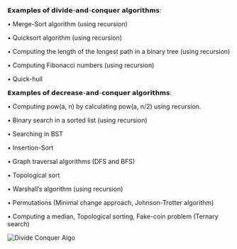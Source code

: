 𝗘𝘅𝗮𝗺𝗽𝗹𝗲𝘀 𝗼𝗳 𝗱𝗶𝘃𝗶𝗱𝗲-𝗮𝗻𝗱-𝗰𝗼𝗻𝗾𝘂𝗲𝗿 𝗮𝗹𝗴𝗼𝗿𝗶𝘁𝗵𝗺𝘀:

  • Merge-Sort algorithm (using recursion)

  • Quicksort algorithm (using recursion)

  • Computing the length of the longest path in a binary tree (using recursion)

  • Computing Fibonacci numbers (using recursion)

  • Quick-hull


𝗘𝘅𝗮𝗺𝗽𝗹𝗲𝘀 𝗼𝗳 𝗱𝗲𝗰𝗿𝗲𝗮𝘀𝗲-𝗮𝗻𝗱-𝗰𝗼𝗻𝗾𝘂𝗲𝗿 𝗮𝗹𝗴𝗼𝗿𝗶𝘁𝗵𝗺𝘀:

  • Computing pow(a, n) by calculating pow(a, n/2) using recursion.

  • Binary search in a sorted list (using recursion)

  • Searching in BST

  • Insertion-Sort

  • Graph traversal algorithms (DFS and BFS)

  • Topological sort

  • Warshall’s algorithm (using recursion)

  • Permutations (Minimal change approach, Johnson-Trotter algorithm)

  • Computing a median, Topological sorting, Fake-coin problem (Ternary search)

![Divide Conquer Algo](https://github.com/ankitmehrotrachemistry/C_Sharp_Data_Structures_Algorithms/assets/64391917/f3576a65-54ab-4430-a10a-aa74f56e2da7)
